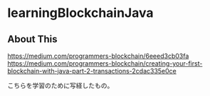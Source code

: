 # learningBlockchainJava

## About This

https://medium.com/programmers-blockchain/6eeed3cb03fa
https://medium.com/programmers-blockchain/creating-your-first-blockchain-with-java-part-2-transactions-2cdac335e0ce

こちらを学習のために写経したもの。
